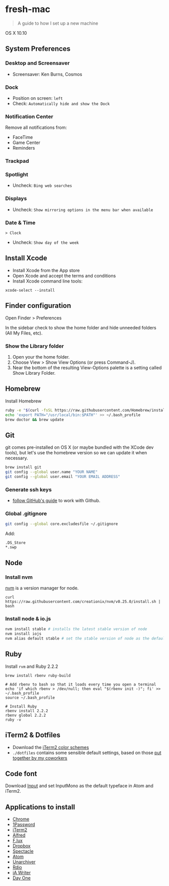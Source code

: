 # fresh-mac
> A guide to how I set up a new machine

OS X 10.10

## System Preferences

### Desktop and Screensaver

- Screensaver: Ken Burns, Cosmos

### Dock

- Position on screen: `left`
- Check: `Automatically hide and show the Dock`

### Notification Center

Remove all notifications from:
  - FaceTime
  - Game Center
  - Reminders

### Trackpad

### Spotlight

- Uncheck: `Bing web searches`

### Displays

- Uncheck: `Show mirroring options in the menu bar when available`


### Date & Time

`> Clock`

- Uncheck: `Show day of the week`

## Install Xcode

- Install Xcode from the App store
- Open Xcode and accept the terms and conditions
- Install Xcode command line tools:

```
xcode-select --install
```

## Finder configuration

Open Finder > Preferences

In the sidebar check to show the home folder and hide unneeded folders (All My Files, etc).

### Show the Library folder

1. Open your the home folder.
2. Choose View > Show View Options (or press Command-J).
3. Near the bottom of the resulting View-Options palette is a setting called Show Library Folder.


## Homebrew

Install Homebrew

```bash
ruby -e "$(curl -fsSL https://raw.githubusercontent.com/Homebrew/install/master/install)"
echo 'export PATH="/usr/local/bin:$PATH"' >> ~/.bash_profile
brew doctor && brew update
```

## Git

git comes pre-installed on OS X (or maybe bundled with the XCode dev tools), but let's use the homebrew version so we can update it when necessary.

```bash
brew install git
git config --global user.name "YOUR NAME"
git config --global user.email "YOUR EMAIL ADDRESS"
```

### Generate ssh keys

- [follow GitHub's guide](https://help.github.com/articles/generating-ssh-keys/) to work with Github.

### Global .gitignore

```bash
git config --global core.excludesfile ~/.gitignore
```

Add:

```
.DS_Store
*.swp
```

## Node

### Install nvm

[nvm](https://github.com/creationix/nvm) is a version manager for node.

```
curl https://raw.githubusercontent.com/creationix/nvm/v0.25.0/install.sh | bash
```

### Install node & io.js

```bash
nvm install stable # installs the latest stable version of node
nvm install iojs
nvm alias default stable # set the stable version of node as the default in any new shell
```

## Ruby

Install `rvm` and Ruby 2.2.2

```
brew install rbenv ruby-build

# Add rbenv to bash so that it loads every time you open a terminal
echo 'if which rbenv > /dev/null; then eval "$(rbenv init -)"; fi' >> ~/.bash_profile
source ~/.bash_profile

# Install Ruby
rbenv install 2.2.2
rbenv global 2.2.2
ruby -v

```

## iTerm2 & Dotfiles

- Download the [iTerm2 color schemes](http://iterm2colorschemes.com/)
- `./dotfiles` contains some sensible default settings, based on those [put together by my coworkers](https://github.com/cfpb/dotfiles)


## Code font

Download [Input](http://input.fontbureau.com/) and set InputMono as the default typeface in Atom and iTerm2.


## Applications to install

- [Chrome](http://www.google.com/chrome/)
- [1Password](https://agilebits.com/onepassword)
- [iTerm2](http://iterm2.com/)
- [Alfred](http://www.alfredapp.com/#download)
- [F.lux](https://justgetflux.com/)
- [Dropbox](https://www.dropbox.com)
- [Spectacle](http://spectacleapp.com/)
- [Atom](https://atom.io/)
- [Unarchiver](https://itunes.apple.com/us/app/the-unarchiver/id425424353?mt=12)
- [Rdio](http://www.rdio.com/home/en-us/#apps)
- [iA Writer](https://itunes.apple.com/us/app/ia-writer/id439623248?mt=12)
- [Day One](https://itunes.apple.com/us/app/day-one/id422304217?mt=12)
